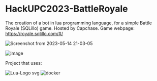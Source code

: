 # HackUPC2023-BattleRoyale
The creation of a bot in lua programming language, for a simple Battle Royale (SQLillo) game. Hosted by Capchase.
Game webpage: https://royale.sqlillo.com/#/


![Screenshot from 2023-05-14 21-03-05](https://github.com/ArnauCS03/HackUPC2023-BattleRoyale/assets/95536223/63e7900f-f28d-42eb-9255-434611ede812)

![image](https://github.com/ArnauCS03/HackUPC2023-BattleRoyale/assets/95536223/4bbac266-9591-4ed4-9104-ee57bf9df526)


Project that uses:

![Lua-Logo svg](https://github.com/ArnauCS03/HackUPC2023-BattleRoyale/assets/95536223/6cd0b623-32d7-4580-8aef-643b1b23aa96)
![docker](https://github.com/ArnauCS03/HackUPC2023-BattleRoyale/assets/95536223/15593709-d96b-42e3-867e-da7567479d1e)
